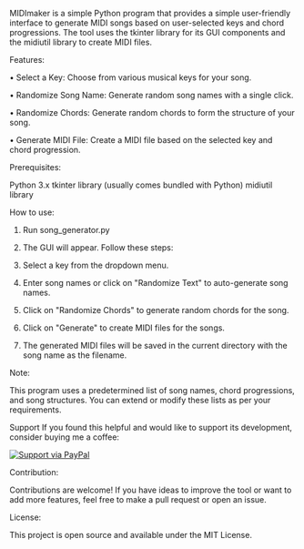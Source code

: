 
MIDImaker is a simple Python program that provides a simple user-friendly interface to generate MIDI songs based on user-selected keys and chord progressions. The tool uses the tkinter library for its GUI components and the midiutil library to create MIDI files.



Features:

• Select a Key: Choose from various musical keys for your song.

• Randomize Song Name: Generate random song names with a single click.

• Randomize Chords: Generate random chords to form the structure of your song.

• Generate MIDI File: Create a MIDI file based on the selected key and chord progression.



Prerequisites:

Python 3.x
tkinter library (usually comes bundled with Python)
midiutil library



How to use: 

1. Run song_generator.py

2. The GUI will appear. Follow these steps:

3. Select a key from the dropdown menu.

4. Enter song names or click on "Randomize Text" to auto-generate song names.

5. Click on "Randomize Chords" to generate random chords for the song.

6. Click on "Generate" to create MIDI files for the songs.

7. The generated MIDI files will be saved in the current directory with the song name as the filename.



Note:

This program uses a predetermined list of song names, chord progressions, and song structures. You can extend or modify these lists as per your requirements.

Support
If you found this helpful and would like to support its development, consider buying me a coffee:

[![Support via PayPal](https://www.paypalobjects.com/en_US/i/btn/btn_donateCC_LG.gif)](https://www.paypal.me/noodlebake)

Contribution:

Contributions are welcome! If you have ideas to improve the tool or want to add more features, feel free to make a pull request or open an issue.


License:

This project is open source and available under the MIT License.
